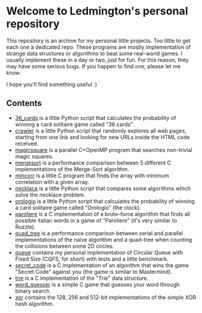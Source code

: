# Welcome to Ledmington's personal repository
This repository is an archive for my personal little projects. Too little to get each one a dedicated repo. These programs are mostly implementation of strange data structures or algorithms to beat some real-world games. I usually implement these in a day or two, just for fun. For this reason, they may have some serious bugs. If you happen to find one, please let me know.

I hope you'll find something useful :)

## Contents
- [36_cards](https://github.com/Ledmington/personal/tree/main/36_cards) is a little Python script that calculates the probability of winning a card solitaire game called "36 cards".
- [crawler](https://github.com/Ledmington/personal/tree/main/crawler) is a little Python script that randomly explores all web pages, starting from one link and looking for new URLs inside the HTML code received.
- [magicsquare](https://github.com/Ledmington/personal/tree/main/magicsquare) is a parallel C+OpenMP program that searches non-trivial magic squares.
- [mergesort](https://github.com/Ledmington/personal/tree/main/mergesort) is a performance comparison between 5 different C implementations of the Merge-Sort algorithm.
- [mincorr](https://github.com/Ledmington/personal/tree/main/mincorr) is a little C program that finds the array with minimum correlation with a given array.
- [necklace](https://github.com/Ledmington/personal/tree/main/necklace) is a little Python script that compares some algorithms which solve the necklace problem.
- [orologio](https://github.com/Ledmington/personal/tree/main/orologio) is a little Python script that calculates the probability of winning a card solitaire game called "Orologio" (the clock).
- [paroliere](https://github.com/Ledmington/personal/tree/main/paroliere) is a C implementation of a brute-force algorithm that finds all possible italian words in a game of "Paroliere" (it's very similar to Ruzzle).
- [quad_tree](https://github.com/Ledmington/personal/tree/main/quad-tree) is a performance comparison between serial and parallel implementations of the naive algorithm and a quad-tree when counting the collisions between some 2D circles.
- [queue](https://github.com/Ledmington/personal/tree/main/queue) contains my personal implementation of Circular Queue with Fixed Size (CQFS, for short) with tests and a little benchmark.
- [secret_code](https://github.com/Ledmington/personal/tree/main/secret_code) is a C implementation of an algorithm that wins the game "Secret Code" against you (the game is similar to Mastermind).
- [trie](https://github.com/Ledmington/personal/tree/main/trie) is a C implementation of the "Trie" data structure.
- [word_guesser](https://github.com/Ledmington/personal/tree/main/word_guesser) is a simple C game that guesses your word through binary search.
- [xor](https://github.com/Ledmington/personal/tree/main/xor) contains the 128, 256 and 512-bit implementations of the simple XOR hash algorithm.